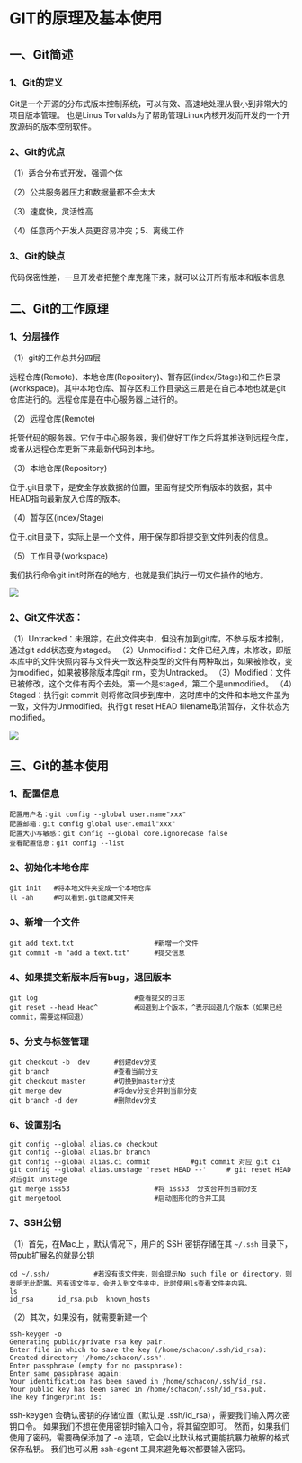 # GIT的原理及基本使用

## 一、Git简述

### 1、Git的定义

Git是一个开源的分布式版本控制系统，可以有效、高速地处理从很小到非常大的项目版本管理。 也是Linus Torvalds为了帮助管理Linux内核开发而开发的一个开放源码的版本控制软件。

### 2、Git的优点

（1）适合分布式开发，强调个体

（2）公共服务器压力和数据量都不会太大

（3）速度快，灵活性高

（4）任意两个开发人员更容易冲突；5、离线工作

### 3、Git的缺点

代码保密性差，一旦开发者把整个库克隆下来，就可以公开所有版本和版本信息

## 二、Git的工作原理

### 1、分层操作

（1）git的工作总共分四层

远程仓库(Remote)、本地仓库(Repository)、暂存区(index/Stage)和工作目录(workspace)。其中本地仓库、暂存区和工作目录这三层是在自己本地也就是git仓库进行的。远程仓库是在中心服务器上进行的。

（2）远程仓库(Remote)

托管代码的服务器。它位于中心服务器，我们做好工作之后将其推送到远程仓库，或者从远程仓库更新下来最新代码到本地。

（3）本地仓库(Repository)

位于.git目录下，是安全存放数据的位置，里面有提交所有版本的数据，其中HEAD指向最新放入仓库的版本。

（4）暂存区(index/Stage)

位于.git目录下，实际上是一个文件，用于保存即将提交到文件列表的信息。

（5）工作目录(workspace)

我们执行命令git init时所在的地方，也就是我们执行一切文件操作的地方。

![](https://img-blog.csdn.net/20171129100040582?watermark/2/text/aHR0cDovL2Jsb2cuY3Nkbi5uZXQvbWF5Zmxh/font/5a6L5L2T/fontsize/400/fill/I0JBQkFCMA==/dissolve/70/gravity/Center)

### 2、Git文件状态：

（1）Untracked：未跟踪，在此文件夹中，但没有加到git库，不参与版本控制，通过git add状态变为staged。
（2）Unmodified：文件已经入库，未修改，即版本库中的文件快照内容与文件夹一致这种类型的文件有两种取出，如果被修改，变为modified，如果被移除版本库git rm，变为Untracked。
（3）Modified：文件已被修改，这个文件有两个去处，第一个是staged，第二个是unmodified。
（4）Staged：执行git commit 则将修改同步到库中，这时库中的文件和本地文件虽为一致，文件为Unmodified。执行git reset HEAD filename取消暂存，文件状态为modified。

![](https://img-blog.csdnimg.cn/c11737a642fd4f238d9b6ff9830c3e3d.png?x-oss-process=image/watermark,type_d3F5LXplbmhlaQ,shadow_50,text_Q1NETiBA5LiA5Liq54Ot54ix5a2m5Lmg55qE5rex5bqm5rij5rij,size_10,color_FFFFFF,t_70,g_se,x_16)

## 三、Git的基本使用

### 1、配置信息

```
配置用户名：git config --global user.name"xxx"
配置邮箱：git config global user.email"xxx"
配置大小写敏感：git config --global core.ignorecase false
查看配置信息：git config --list
```

### 2、初始化本地仓库

```
git init   #将本地文件夹变成一个本地仓库
ll -ah     #可以看到.git隐藏文件夹
```

### 3、新增一个文件

```
git add text.txt                    #新增一个文件
git commit -m "add a text.txt"      #提交信息
```

### 4、如果提交新版本后有bug，退回版本

```
git log                        #查看提交的日志
git reset --head Head^         #回退到上个版本，^表示回退几个版本（如果已经commit，需要这样回退）
```

### 5、分支与标签管理

```
git checkout -b  dev      #创建dev分支
git branch                #查看当前分支
git checkout master       #切换到master分支
git merge dev             #将dev分支合并到当前分支
git branch -d dev         #删除dev分支
```

### 6、设置别名

```
git config --global alias.co checkout
git config --global alias.br branch
git config --global alias.ci commit          #git commit 对应 git ci
git config --global alias.unstage 'reset HEAD --'     # git reset HEAD 对应git unstage
git merge iss53                     #将 iss53  分支合并到当前分支
git mergetool                       #启动图形化的合并工具
```

### 7、SSH公钥

（1）首先，在Mac上 ，默认情况下，用户的 SSH 密钥存储在其 `~/.ssh` 目录下，带pub扩展名的就是公钥

```
cd ~/.ssh/           #若没有该文件夹，则会提示No such file or directory，则表明无此配置。若有该文件夹，会进入到文件夹中，此时使用ls查看文件夹内容。
ls
id_rsa      id_rsa.pub  known_hosts
```

（2）其次，如果没有，就需要新建一个

```
ssh-keygen -o  
Generating public/private rsa key pair.
Enter file in which to save the key (/home/schacon/.ssh/id_rsa):
Created directory '/home/schacon/.ssh'.
Enter passphrase (empty for no passphrase):
Enter same passphrase again:
Your identification has been saved in /home/schacon/.ssh/id_rsa.
Your public key has been saved in /home/schacon/.ssh/id_rsa.pub.
The key fingerprint is:
```

 ssh-keygen 会确认密钥的存储位置（默认是 .ssh/id_rsa），需要我们输入两次密钥口令。 如果我们不想在使用密钥时输入口令，将其留空即可。 然而，如果我们使用了密码，需要确保添加了 -o 选项，它会以比默认格式更能抗暴力破解的格式保存私钥。 我们也可以用 ssh-agent 工具来避免每次都要输入密码。
